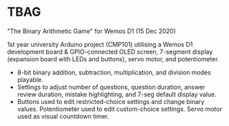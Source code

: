 # TBAG
"The Binary Arithmetic Game" for Wemos D1
(15 Dec 2020)

1st year university Arduino project (CMP101) utilising a Wemos D1 development board & GPIO-connected OLED screen, 7-segment display (expansion board with LEDs and buttons), servo motor, and potentiometer.

- 8-bit binary addition, subtraction, multiplication, and division modes playable.
- Settings to adjust number of questions, question duration, answer review duration, mistake highlighting, and 7-seg default display value.
- Buttons used to edit restricted-choice settings and change binary values. Potentiometer used to edit custom-choice settings. Servo motor used as visual countdown timer.

